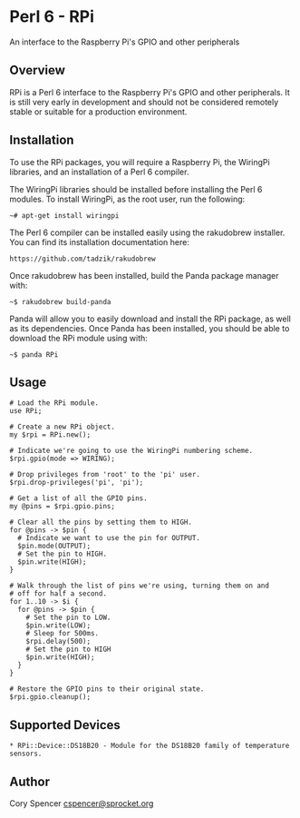Perl 6 - RPi
============
An interface to the Raspberry Pi's GPIO and other peripherals

Overview
--------

RPi is a Perl 6 interface to the Raspberry Pi's GPIO and other peripherals.  It is still very early in development and should not be considered remotely stable or suitable for a production environment.

Installation
------------

To use the RPi packages, you will require a Raspberry Pi, the WiringPi libraries, and an installation of a Perl 6 compiler.

The WiringPi libraries should be installed before installing the Perl 6 modules.  To install WiringPi, as the root user, run the following:

    ~# apt-get install wiringpi

The Perl 6 compiler can be installed easily using the rakudobrew installer.  You can find its installation documentation here:

    https://github.com/tadzik/rakudobrew

Once rakudobrew has been installed, build the Panda package manager with:

    ~$ rakudobrew build-panda

Panda will allow you to easily download and install the RPi package, as well as its dependencies.  Once Panda has been installed, you should be able to download the RPi module using with:

    ~$ panda RPi

Usage
-----

    # Load the RPi module.
    use RPi;
  
    # Create a new RPi object.
    my $rpi = RPi.new();
  
    # Indicate we're going to use the WiringPi numbering scheme.
    $rpi.gpio(mode => WIRING);
  
    # Drop privileges from 'root' to the 'pi' user.
    $rpi.drop-privileges('pi', 'pi');
  
    # Get a list of all the GPIO pins.
    my @pins = $rpi.gpio.pins;
  
    # Clear all the pins by setting them to HIGH.
    for @pins -> $pin {
      # Indicate we want to use the pin for OUTPUT.
      $pin.mode(OUTPUT);
      # Set the pin to HIGH.
      $pin.write(HIGH);
    }
  
    # Walk through the list of pins we're using, turning them on and
    # off for half a second.
    for 1..10 -> $i {
      for @pins -> $pin {
        # Set the pin to LOW.
        $pin.write(LOW);
        # Sleep for 500ms. 
        $rpi.delay(500);
        # Set the pin to HIGH
        $pin.write(HIGH);
      }
    }
  
    # Restore the GPIO pins to their original state.
    $rpi.gpio.cleanup();

Supported Devices
-----------------

    * RPi::Device::DS18B20 - Module for the DS18B20 family of temperature sensors.

Author
------

Cory Spencer <cspencer@sprocket.org>